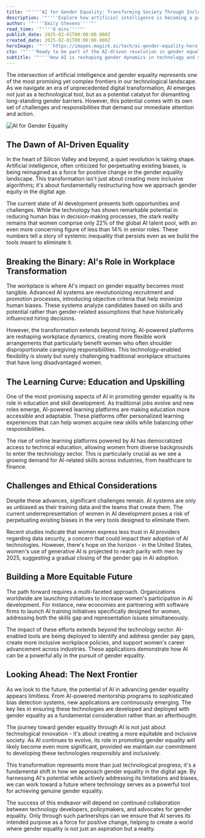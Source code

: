 ```yaml
---
title: '"''''AI for Gender Equality: Transforming Society Through Inclusive Innovation''''"'
description: '"''''Explore how artificial intelligence is becoming a powerful force for gender equality, from revolutionizing workplace dynamics to democratizing education. Despite women comprising only 22% of the global AI talent pool, innovative initiatives and AI-powered solutions are helping to break down traditional barriers and create more inclusive opportunities across industries.''''"'
author: '"''''Emily Stevens''''"'
read_time: '"''''8 mins''''"'
publish_date: 2025-02-01T00:00:00.000Z
created_date: 2025-02-01T00:00:00.000Z
heroImage: '"''''https://images.magick.ai/tech/ai-gender-equality-hero.jpg''''"'
cta: '"''''Ready to be part of the AI-driven revolution in gender equality? Follow us on LinkedIn for the latest insights and developments in inclusive AI innovation.''''"'
subtitle: '"''''How AI is reshaping gender dynamics in technology and society''''"'
---
```


The intersection of artificial intelligence and gender equality represents one of the most promising yet complex frontiers in our technological landscape. As we navigate an era of unprecedented digital transformation, AI emerges not just as a technological tool, but as a potential catalyst for dismantling long-standing gender barriers. However, this potential comes with its own set of challenges and responsibilities that demand our immediate attention and action.

![AI for Gender Equality](https://i.magick.ai/PIXE/1738432301116_magick_img.webp)

## The Dawn of AI-Driven Equality

In the heart of Silicon Valley and beyond, a quiet revolution is taking shape. Artificial intelligence, often criticized for perpetuating existing biases, is being reimagined as a force for positive change in the gender equality landscape. This transformation isn't just about creating more inclusive algorithms; it's about fundamentally restructuring how we approach gender equity in the digital age.

The current state of AI development presents both opportunities and challenges. While the technology has shown remarkable potential in reducing human bias in decision-making processes, the stark reality remains that women comprise only 22% of the global AI talent pool, with an even more concerning figure of less than 14% in senior roles. These numbers tell a story of systemic inequality that persists even as we build the tools meant to eliminate it.

## Breaking the Binary: AI's Role in Workplace Transformation

The workplace is where AI's impact on gender equality becomes most tangible. Advanced AI systems are revolutionizing recruitment and promotion processes, introducing objective criteria that help minimize human biases. These systems analyze candidates based on skills and potential rather than gender-related assumptions that have historically influenced hiring decisions.

However, the transformation extends beyond hiring. AI-powered platforms are reshaping workplace dynamics, creating more flexible work arrangements that particularly benefit women who often shoulder disproportionate caregiving responsibilities. This technology-enabled flexibility is slowly but surely challenging traditional workplace structures that have long disadvantaged women.

## The Learning Curve: Education and Upskilling

One of the most promising aspects of AI in promoting gender equality is its role in education and skill development. As traditional jobs evolve and new roles emerge, AI-powered learning platforms are making education more accessible and adaptable. These platforms offer personalized learning experiences that can help women acquire new skills while balancing other responsibilities.

The rise of online learning platforms powered by AI has democratized access to technical education, allowing women from diverse backgrounds to enter the technology sector. This is particularly crucial as we see a growing demand for AI-related skills across industries, from healthcare to finance.

## Challenges and Ethical Considerations

Despite these advances, significant challenges remain. AI systems are only as unbiased as their training data and the teams that create them. The current underrepresentation of women in AI development poses a risk of perpetuating existing biases in the very tools designed to eliminate them.

Recent studies indicate that women express less trust in AI providers regarding data security, a concern that could impact their adoption of AI technologies. However, there's hope on the horizon - in the United States, women's use of generative AI is projected to reach parity with men by 2025, suggesting a gradual closing of the gender gap in AI adoption.

## Building a More Equitable Future

The path forward requires a multi-faceted approach. Organizations worldwide are launching initiatives to increase women's participation in AI development. For instance, new economies are partnering with software firms to launch AI training initiatives specifically designed for women, addressing both the skills gap and representation issues simultaneously.

The impact of these efforts extends beyond the technology sector. AI-enabled tools are being deployed to identify and address gender pay gaps, create more inclusive workplace policies, and support women's career advancement across industries. These applications demonstrate how AI can be a powerful ally in the pursuit of gender equality.

## Looking Ahead: The Next Frontier

As we look to the future, the potential of AI in advancing gender equality appears limitless. From AI-powered mentorship programs to sophisticated bias detection systems, new applications are continuously emerging. The key lies in ensuring these technologies are developed and deployed with gender equality as a fundamental consideration rather than an afterthought.

The journey toward gender equality through AI is not just about technological innovation - it's about creating a more equitable and inclusive society. As AI continues to evolve, its role in promoting gender equality will likely become even more significant, provided we maintain our commitment to developing these technologies responsibly and inclusively.

This transformation represents more than just technological progress; it's a fundamental shift in how we approach gender equality in the digital age. By harnessing AI's potential while actively addressing its limitations and biases, we can work toward a future where technology serves as a powerful tool for achieving genuine gender equality.

The success of this endeavor will depend on continued collaboration between technology developers, policymakers, and advocates for gender equality. Only through such partnerships can we ensure that AI serves its intended purpose as a force for positive change, helping to create a world where gender equality is not just an aspiration but a reality.